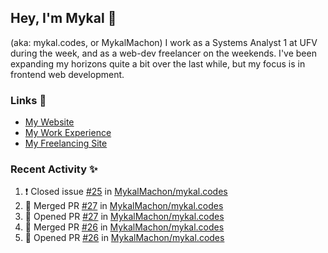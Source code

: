 ## Hey, I'm Mykal 👋 
(aka: mykal.codes, or MykalMachon) I work as a Systems Analyst 1 at UFV during the week, and as a web-dev freelancer on the weekends. I've been expanding my horizons quite a bit over the last while, but my focus is in frontend web development.  

### Links 🚀

- [My Website](https://mykal.codes)
- [My Work Experience](https://timeline.mykal.codes)
- [My Freelancing Site](https://tinybox.dev)

### Recent Activity ✨

<!--START_SECTION:activity-->
1. ❗️ Closed issue [#25](https://github.com/MykalMachon/mykal.codes/issues/25) in [MykalMachon/mykal.codes](https://github.com/MykalMachon/mykal.codes)
2. 🎉 Merged PR [#27](https://github.com/MykalMachon/mykal.codes/pull/27) in [MykalMachon/mykal.codes](https://github.com/MykalMachon/mykal.codes)
3. 💪 Opened PR [#27](https://github.com/MykalMachon/mykal.codes/pull/27) in [MykalMachon/mykal.codes](https://github.com/MykalMachon/mykal.codes)
4. 🎉 Merged PR [#26](https://github.com/MykalMachon/mykal.codes/pull/26) in [MykalMachon/mykal.codes](https://github.com/MykalMachon/mykal.codes)
5. 💪 Opened PR [#26](https://github.com/MykalMachon/mykal.codes/pull/26) in [MykalMachon/mykal.codes](https://github.com/MykalMachon/mykal.codes)
<!--END_SECTION:activity-->
